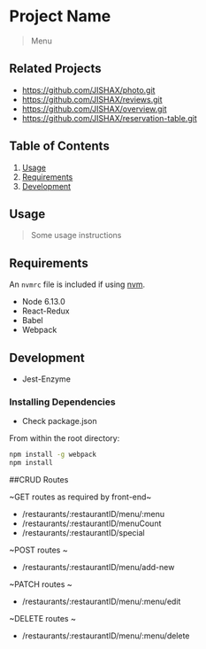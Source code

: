 # Project Name

> Menu

## Related Projects

- https://github.com/JISHAX/photo.git
- https://github.com/JISHAX/reviews.git
- https://github.com/JISHAX/overview.git
- https://github.com/JISHAX/reservation-table.git

## Table of Contents

1. [Usage](#Usage)
1. [Requirements](#requirements)
1. [Development](#development)

## Usage

> Some usage instructions

## Requirements

An `nvmrc` file is included if using [nvm](https://github.com/creationix/nvm).

- Node 6.13.0
- React-Redux
- Babel
- Webpack

## Development

- Jest-Enzyme

### Installing Dependencies

- Check package.json

From within the root directory:

```sh
npm install -g webpack
npm install
```


##CRUD Routes

~GET routes as required by front-end~
- /restaurants/:restaurantID/menu/:menu
- /restaurants/:restaurantID/menuCount
- /restaurants/:restaurantID/special

~POST routes ~
- /restaurants/:restaurantID/menu/add-new

~PATCH routes ~
- /restaurants/:restaurantID/menu/:menu/edit 

~DELETE routes ~
- /restaurants/:restaurantID/menu/:menu/delete